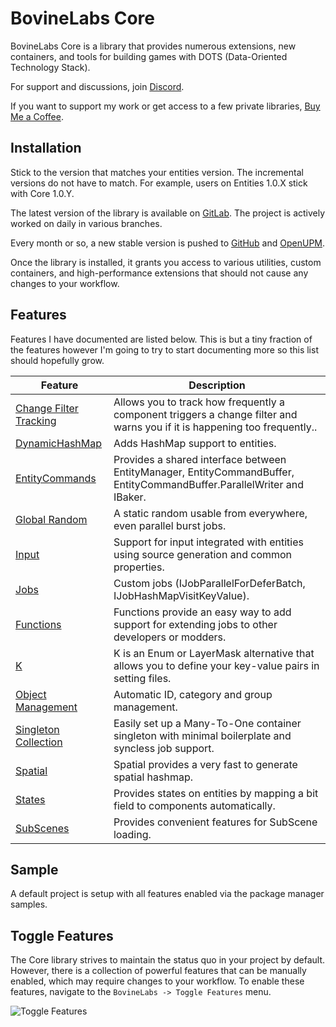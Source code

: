 # BovineLabs Core
BovineLabs Core is a library that provides numerous extensions, new containers, and tools for building games with DOTS (Data-Oriented Technology Stack).

For support and discussions, join [Discord](https://discord.gg/RTsw6Cxvw3).

If you want to support my work or get access to a few private libraries, [Buy Me a Coffee](https://buymeacoffee.com/bovinelabs).

## Installation

Stick to the version that matches your entities version. The incremental versions do not have to match. For example, users on Entities 1.0.X stick with Core 1.0.Y.

The latest version of the library is available on [GitLab](https://gitlab.com/tertle/com.bovinelabs.core). The project is actively worked on daily in various branches.

Every month or so, a new stable version is pushed to [GitHub](https://github.com/tertle/com.bovinelabs.core) and [OpenUPM](https://openupm.com/packages/com.bovinelabs.core/).

Once the library is installed, it grants you access to various utilities, custom containers, and high-performance extensions that should not cause any changes to your workflow. 

## Features
Features I have documented are listed below. This is but a tiny fraction of the features however I'm going to try to start documenting more so this list should hopefully grow.

| Feature                                                          | Description                                                                                                               |
|------------------------------------------------------------------|---------------------------------------------------------------------------------------------------------------------------|
| [Change Filter Tracking](Documentation~/ChangeFilterTracking.md) | Allows you to track how frequently a component triggers a change filter and warns you if it is happening too frequently.. |
| [DynamicHashMap](Documentation~/DynamicHashMap.md)               | Adds HashMap support to entities.                                                                                         | 
| [EntityCommands](Documentation~/EntityCommands.md)               | Provides a shared interface between EntityManager, EntityCommandBuffer, EntityCommandBuffer.ParallelWriter and IBaker.    |
| [Global Random](Documentation~/GlobalRandom.md)                  | A static random usable from everywhere, even parallel burst jobs.                                                         |
| [Input](Documentation~/Input.md)                                 | Support for input integrated with entities using source generation and common properties.                                 |
| [Jobs](Documentation~/Jobs.md)                                   | Custom jobs (IJobParallelForDeferBatch, IJobHashMapVisitKeyValue).                                                        |
| [Functions](Documentation~/Functions.md)                         | Functions provide an easy way to add support for extending jobs to other developers or modders.                           |
| [K](Documentation~/K.md)                                         | K is an Enum or LayerMask alternative that allows you to define your key-value pairs in setting files.                    |
| [Object Management](Documentation~/ObjectManagement.md)          | Automatic ID, category and group management.                                                                              |
| [Singleton Collection](Documentation~/SingletonCollection.md)    | Easily set up a Many-To-One container singleton with minimal boilerplate and syncless job support.                        | 
| [Spatial](Documentation~/Spatial.md)                             | Spatial provides a very fast to generate spatial hashmap.                                                                 |
| [States](Documentation~/States.md)                               | Provides states on entities by mapping a bit field to components automatically.                                           |
| [SubScenes](Documentation~/SubScenes.md)                         | Provides convenient features for SubScene loading.                                                                        |

## Sample
A default project is setup with all features enabled via the package manager samples.

## Toggle Features

The Core library strives to maintain the status quo in your project by default. However, there is a collection of powerful features that can be manually enabled, which may require changes to your workflow. To enable these features, navigate to the `BovineLabs -> Toggle Features` menu.

![Toggle Features](Documentation~/Images/ToggleFeatures.png)
